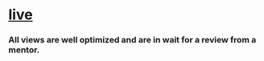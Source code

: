 # [live](https://sharath-netflix.netlify.app/)

### All views are well optimized and are in wait for a review from a mentor.
